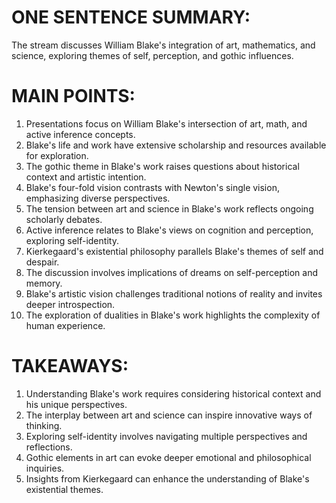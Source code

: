 # ONE SENTENCE SUMMARY:
The stream discusses William Blake's integration of art, mathematics, and science, exploring themes of self, perception, and gothic influences.

# MAIN POINTS:
1. Presentations focus on William Blake's intersection of art, math, and active inference concepts.
2. Blake's life and work have extensive scholarship and resources available for exploration.
3. The gothic theme in Blake's work raises questions about historical context and artistic intention.
4. Blake's four-fold vision contrasts with Newton's single vision, emphasizing diverse perspectives.
5. The tension between art and science in Blake's work reflects ongoing scholarly debates.
6. Active inference relates to Blake's views on cognition and perception, exploring self-identity.
7. Kierkegaard's existential philosophy parallels Blake's themes of self and despair.
8. The discussion involves implications of dreams on self-perception and memory.
9. Blake's artistic vision challenges traditional notions of reality and invites deeper introspection.
10. The exploration of dualities in Blake's work highlights the complexity of human experience.

# TAKEAWAYS:
1. Understanding Blake's work requires considering historical context and his unique perspectives.
2. The interplay between art and science can inspire innovative ways of thinking.
3. Exploring self-identity involves navigating multiple perspectives and reflections.
4. Gothic elements in art can evoke deeper emotional and philosophical inquiries.
5. Insights from Kierkegaard can enhance the understanding of Blake's existential themes.
